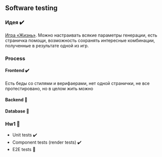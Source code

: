 ## Software testing
### Идея :heavy_check_mark:
[Игра «Жизнь»](https://en.wikipedia.org/wiki/Conway%27s_Game_of_Life). 
Можно настраивать всякие параметры генерации, есть страничка помощи, возможность сохранять 
интересные комбинации, полученные в результате одной из игр.

### Process
#### Frontend :heavy_check_mark:
Есть беды со стилями и верифаерами, нет одной странички, не все протестировано, но в целом жить можно
#### Backend :construction:
#### Database :construction:

### Hw1 :construction: 
* Unit tests :heavy_check_mark:
* Component tests (render tests) :heavy_check_mark:
* E2E tests :construction: 


